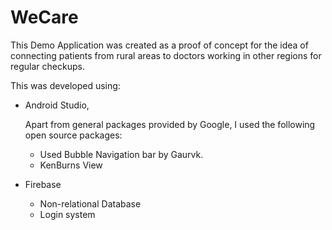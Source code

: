 # WeCare 

This Demo Application was created as a proof of concept for the idea of connecting patients from rural areas to doctors working in other regions for regular checkups.

This was developed using:
- Android Studio,

    Apart from general packages provided by Google, I used the following open source packages:
    - Used Bubble Navigation bar by Gaurvk.
    - KenBurns View
    
- Firebase
    - Non-relational Database
    - Login system
